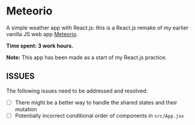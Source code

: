 # Meteorio

A simple weather app with React.js: this is a React.js remake of my earlier vanilla JS web app [Meteorio](https://github.com/NimaBavari/Meteorio "Meteorio").

**Time spent: 3 work hours.**

**Note:** This app has been made as a start of my React.js practice.

## ISSUES

The following issues need to be addressed and resolved:

* [ ] There might be a better way to handle the shared states and their mutation
* [ ] Potentially incorrect conditional order of components in `src/App.jsx`
